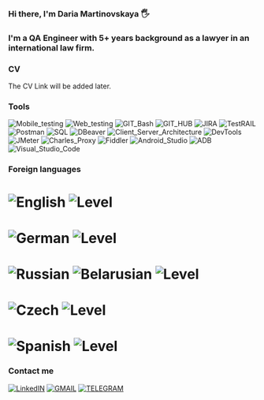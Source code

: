 ### Hi there, I'm Daria Martinovskaya 🖐

### I'm a QA Engineer with 5+ years background as a lawyer in an international law firm. 

### CV
The CV Link will be added later.

### Tools
![Mobile_testing](https://img.shields.io/badge/MOBILE_TESTING-grey?style=for-the-badge&logo=DEVTOOLS&logoColor=appveyor)
![Web_testing](https://img.shields.io/badge/WEB_TESTING-grey?style=for-the-badge&logo=DEVTOOLS&logoColor=appveyor)
![GIT_Bash](https://img.shields.io/badge/GIT_BASH-grey?style=for-the-badge&logo=GIT&logoColor=appveyor)
![GIT_HUB](https://img.shields.io/badge/GIT_HUB-grey?style=for-the-badge&logo=GITHUB&logoColor=appveyor)
![JIRA](https://img.shields.io/badge/JIRA-grey?style=for-the-badge&logo=JIRA&logoColor=appveyor)
![TestRAIL](https://img.shields.io/badge/TestRAIL-grey?style=for-the-badge&logo=TESTRAIL&logoColor=appveyor)
![Postman](https://img.shields.io/badge/POSTMAN-grey?style=for-the-badge&logo=POSTMAN&logoColor=appveyor)
![SQL](https://img.shields.io/badge/SQL-grey?style=for-the-badge&logo=SQL&logoColor=appveyor)
![DBeaver](https://img.shields.io/badge/DBeaver-grey?style=for-the-badge&logo=DBEAVER&logoColor=appveyor)
![Client_Server_Architecture](https://img.shields.io/badge/Client_Server_Architecture-grey?style=for-the-badge&logo=DEVTOOLS&logoColor=appveyor)
![DevTools](https://img.shields.io/badge/DEVTOOLS-grey?style=for-the-badge&logo=DEVTOOLS&logoColor=appveyor)
![JMeter](https://img.shields.io/badge/JMETER-grey?style=for-the-badge&logo=JMETER&logoColor=appveyor)
![Charles_Proxy](https://img.shields.io/badge/CHARLES_PROXY-grey?style=for-the-badge&logo=CHARLESPROXY&logoColor=appveyor)
![Fiddler](https://img.shields.io/badge/Fiddler-grey?style=for-the-badge&logo=FIDDLER&logoColor=appveyor)
![Android_Studio](https://img.shields.io/badge/Android_Studio-grey?style=for-the-badge&logo=ANDROIDSTUDIO&logoColor=appveyor)
![ADB](https://img.shields.io/badge/ADB-grey?style=for-the-badge&logo=ADB&logoColor=appveyor)
![Visual_Studio_Code](https://img.shields.io/badge/Visual_Studio_Code-grey?style=for-the-badge&logo=VISUALSTUDIOCODE&logoColor=appveyor)


### Foreign languages
# ![English](https://img.shields.io/badge/English-grey?style=for-the-badge&logo=english&logoColor=appveyor) ![Level](https://img.shields.io/badge/full_Professional_proficiency-lightgrey?style=for-the-badge&logo=english&logoColor=appveyor) 
# ![German](https://img.shields.io/badge/German-grey?style=for-the-badge&logo=english&logoColor=appveyor) ![Level](https://img.shields.io/badge/General_Professional_proficiency-lightgrey?style=for-the-badge&logo=english&logoColor=appveyor) 
# ![Russian](https://img.shields.io/badge/russian-grey?style=for-the-badge&logo=english&logoColor=appveyor) ![Belarusian](https://img.shields.io/badge/Belarusian-grey?style=for-the-badge&logo=english&logoColor=appveyor) ![Level](https://img.shields.io/badge/Native-lightgrey?style=for-the-badge&logo=english&logoColor=appveyor) 
# ![Czech](https://img.shields.io/badge/Czech-grey?style=for-the-badge&logo=english&logoColor=appveyor) ![Level](https://img.shields.io/badge/LIMITED_WORKING_PROFICIENCY-lightgrey?style=for-the-badge&logo=english&logoColor=appveyor) 
# ![Spanish](https://img.shields.io/badge/Spanish-grey?style=for-the-badge&logo=english&logoColor=appveyor) ![Level](https://img.shields.io/badge/ELEMENTARY_PROFICIENCY-lightgrey?style=for-the-badge&logo=english&logoColor=appveyor) 

### Contact me
[![LinkedIN](https://img.shields.io/badge/LinkedIN-grey?style=for-the-badge&logo=LinkedIN&logoColor=appveyor)](https://www.linkedin.com/in/daria-martinovskaya)
[![GMAIL](https://img.shields.io/badge/GMAIL-grey?style=for-the-badge&logo=GMAIL&logoColor=appveyor)](mailto:daria.martinovskaya@gmail.com)
[![TELEGRAM](https://img.shields.io/badge/Telegram-grey?style=for-the-badge&logo=Telegram&logoColor=appveyor)](https://t.me/daria_martinovskaya)
